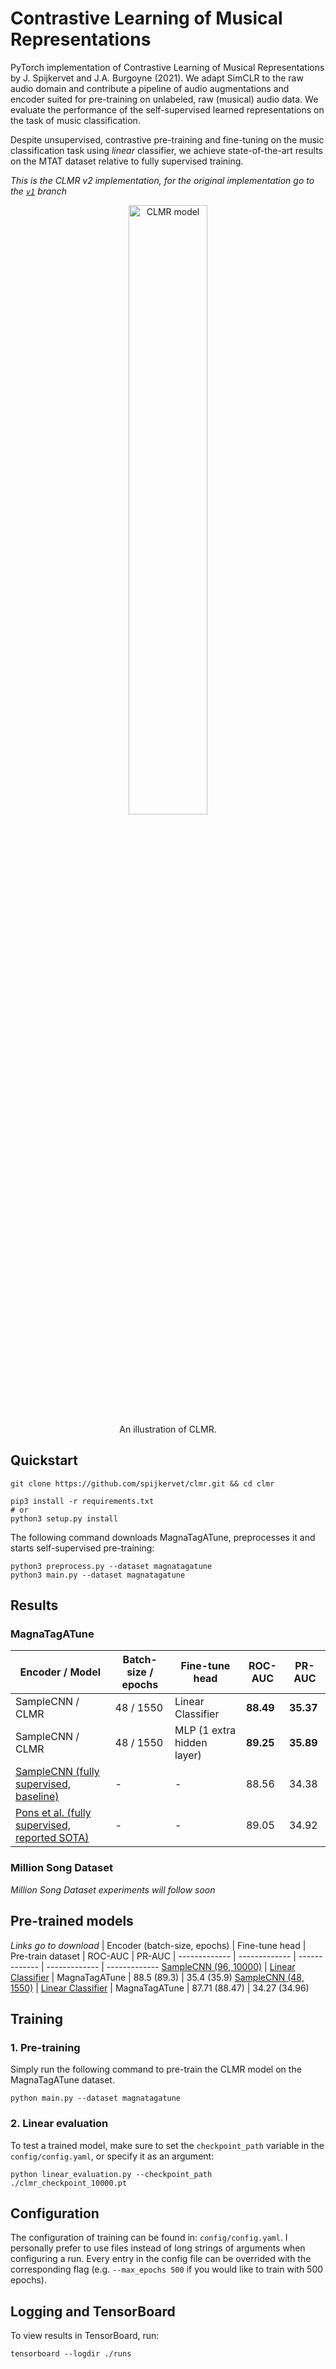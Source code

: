 # Contrastive Learning of Musical Representations
PyTorch implementation of Contrastive Learning of Musical Representations by J. Spijkervet and J.A. Burgoyne (2021). We adapt SimCLR to the raw audio domain and contribute a pipeline of audio augmentations and encoder suited for pre-training on unlabeled, raw (musical) audio data. We evaluate the performance of the self-supervised learned representations on the task of music classification.

Despite unsupervised, contrastive pre-training and fine-tuning on the music classification task using *linear* classifier, we achieve state-of-the-art results on the MTAT dataset relative to fully supervised training.

*This is the CLMR v2 implementation, for the original implementation go to the [`v1`](https://github.com/Spijkervet/CLMR/tree/v1) branch*

<div align="center">
  <img width="50%" alt="CLMR model" src="https://github.com/Spijkervet/CLMR/blob/master/media/clmr_model.png?raw=true">
</div>
<div align="center">
  An illustration of CLMR.
</div>



## Quickstart
```
git clone https://github.com/spijkervet/clmr.git && cd clmr

pip3 install -r requirements.txt
# or
python3 setup.py install
```

The following command downloads MagnaTagATune, preprocesses it and starts self-supervised pre-training:
```
python3 preprocess.py --dataset magnatagatune
python3 main.py --dataset magnatagatune
```


## Results

### MagnaTagATune
| Encoder / Model | Batch-size / epochs | Fine-tune head |  ROC-AUC |  PR-AUC |
| ------------- | ------------- | ------------- | ------------- | ------------- |
| SampleCNN / CLMR | 48 / 1550 | Linear Classifier | **88.49** | **35.37** |
SampleCNN / CLMR | 48 / 1550 | MLP (1 extra hidden layer) |  **89.25** | **35.89** |
| [SampleCNN (fully supervised, baseline)](https://www.mdpi.com/2076-3417/8/1/150) | - | - | 88.56 | 34.38 |
| [Pons et al. (fully supervised, reported SOTA)](https://arxiv.org/pdf/1711.02520.pdf) | - | - | 89.05 | 34.92 |

### Million Song Dataset
*Million Song Dataset experiments will follow soon*


## Pre-trained models
*Links go to download*
| Encoder (batch-size, epochs) | Fine-tune head | Pre-train dataset | ROC-AUC | PR-AUC
| ------------- | ------------- | ------------- | ------------- | -------------
[SampleCNN (96, 10000)](https://github.com/Spijkervet/CLMR/releases/download/2.0/clmr_checkpoint_10000.zip) | [Linear Classifier](https://github.com/Spijkervet/CLMR/releases/download/2.0/finetuner_checkpoint_200.zip) | MagnaTagATune |  88.5 (89.3) | 35.4 (35.9)
[SampleCNN (48, 1550)](https://github.com/Spijkervet/CLMR/releases/download/1.0/clmr_checkpoint_1550.pt) | [Linear Classifier](https://github.com/Spijkervet/CLMR/releases/download/1.0-l/finetuner_checkpoint_20.pt) | MagnaTagATune | 87.71 (88.47) | 34.27 (34.96)

## Training
### 1. Pre-training
Simply run the following command to pre-train the CLMR model on the MagnaTagATune dataset.
```
python main.py --dataset magnatagatune
```

### 2. Linear evaluation
To test a trained model, make sure to set the `checkpoint_path` variable in the `config/config.yaml`, or specify it as an argument:
```
python linear_evaluation.py --checkpoint_path ./clmr_checkpoint_10000.pt
```

## Configuration
The configuration of training can be found in: `config/config.yaml`. I personally prefer to use files instead of long strings of arguments when configuring a run. Every entry in the config file can be overrided with the corresponding flag (e.g. `--max_epochs 500` if you would like to train with 500 epochs).

## Logging and TensorBoard
To view results in TensorBoard, run:
```
tensorboard --logdir ./runs
```
